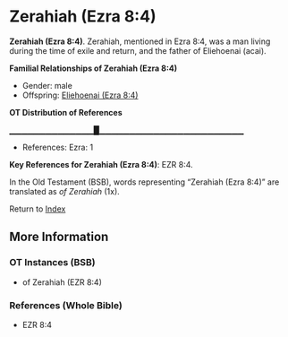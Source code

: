 # Zerahiah (Ezra 8:4)
**Zerahiah (Ezra 8:4)**. 
Zerahiah, mentioned in Ezra 8:4, was a man living during the time of exile and return, and the father of Eliehoenai (acai). 




**Familial Relationships of Zerahiah (Ezra 8:4)**


* Gender: male
* Offspring: [Eliehoenai (Ezra 8:4)](Eliehoenai.2.md)


**OT Distribution of References**

▁▁▁▁▁▁▁▁▁▁▁▁▁▁█▁▁▁▁▁▁▁▁▁▁▁▁▁▁▁▁▁▁▁▁▁▁▁▁
* References: Ezra: 1



**Key References for Zerahiah (Ezra 8:4)**: 
EZR 8:4. 


In the Old Testament (BSB), words representing “Zerahiah (Ezra 8:4)” are translated as 
*of Zerahiah* (1x). 




Return to [Index](00-Index.md)

## More Information

### OT Instances (BSB)

* of Zerahiah (EZR 8:4)



### References (Whole Bible)

* EZR 8:4



